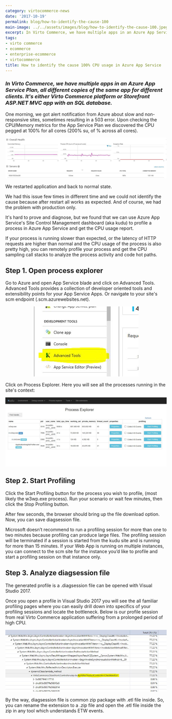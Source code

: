 ```yaml
---
category: virtocommerce-news
date: '2017-10-19'
permalink: blog/how-to-identify-the-cause-100
main-image: ../../assets/images/blog/how-to-identify-the-cause-100.jpeg
excerpt: In Virto Commerce, we have multiple apps in an Azure App Service Plan, all different copies of the same app for different clients. Learn how to identify the cause 100% CPU usage in Azure App Service in our new article.
tags:
- virto commerce
- ecommerce
- enterprise-ecommerce
- virtocommerce
title: How to identify the cause 100% CPU usage in Azure App Service
---
```

### <dfn>In Virto Commerce, we have multiple apps in an Azure App Service Plan, all different copies of the same app for different clients. It's either Virto Commerce platform or Storefront ASP.NET MVC app with an SQL database.</dfn>

One morning, we got alert notification from Azure about slow and non-responsive sites, sometimes resulting in a 503 error. Upon checking the CPU/Memory metrics for the App Service Plan we discovered the CPU pegged at 100% for all cores (200% su, of % across all cores).

<div style="text-align: center;"><img src="../../assets/images/blog/how-to-identify-the-cause-100-1.jpg" /></div>

We restarted application and back to normal state.

We had this issue few times in different time and we could not identify the cause because after restart all works as expected. And of course, we had the problem with production only.

It's hard to prove and diagnose, but we found that we can use Azure App Service's Site Control Management dashboard (aka kudu) to profile a process in Azure App Service and get the CPU usage report.

If your process is running slower than expected, or the latency of HTTP requests are higher than normal and the CPU usage of the process is also pretty high, you can remotely profile your process and get the CPU sampling call stacks to analyze the process activity and code hot paths.

<h2><strong>Step 1. Open process explorer</strong></h2>

Go to Azure and open App Service blade and click on Advanced Tools. Advanced Tools provides a collection of developer oriented tools and extensibility points for your App Service Apps. Or navigate to your site's scm endpoint (<yoursitename>.scm.azurewebsites.net).

<div style="text-align: center;"><img src="../../assets/images/blog/how-to-identify-the-cause-100-2.jpg" /></div>

Click on Process Explorer. Here you will see all the processes running in the site's context:

<div style="text-align: center;"><img src="../../assets/images/blog/how-to-identify-the-cause-100-3.jpg" /></div>

<h2><strong>Step 2. Start Profiling</strong></h2>

Click the Start Profiling button for the process you wish to profile, (most likely the w3wp.exe process). Run your scenario or wait few minutes, then click the Stop Profiling button.

After few seconds, the browser should bring up the file download option. Now, you can save diagsession file.

Microsoft doesn’t recommend to run a profiling session for more than one to two minutes because profiling can produce large files. The profiling session will be terminated if a session is started from the kudu site and is running for more than 15 minutes. If your Web App is running on multiple instances, you can connect to the scm site for the instance you’d like to profile and start a profiling session on that instance only.

<h2><strong>Step 3. Analyze diagsession file</strong></h2>

The generated profile is a .diagsession file can be opened with Visual Studio 2017. 

Once you open a profile in Visual Studio 2017 you will see the all familiar profiling pages where you can easily drill down into specifics of your profiling sessions and locate the bottleneck. Below is our profile session from real Virto Commerce application suffering from a prolonged period of high CPU.  

<div style="text-align: center;"><img src="../../assets/images/blog/how-to-identify-the-cause-100-4.jpg" /></div>

By the way, diagsession file is common zip package with .etl file inside. So, you can rename the extension to a .zip file and open the .etl file inside the zip in any tool which understands ETW events.

